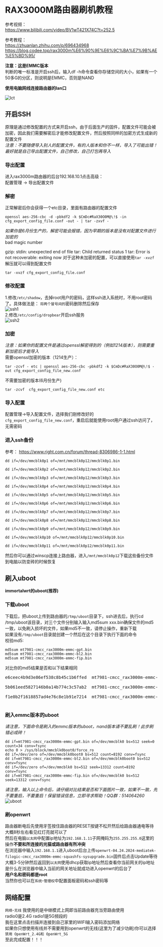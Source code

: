 # RAX3000M路由器刷机教程

参考视频：  
https://www.bilibili.com/video/BV1wT421X74C?t=252.5

参考教程：  
https://zhuanlan.zhihu.com/p/696434968  
https://blog.codee.top/rax3000m%E6%90%9E%E6%9C%BA%E7%9B%AE%E5%BD%95/

**注意：这是EMMC版本**  
判断的唯一标准是开启ssh后，输入df -h命令查看你存储空间的大小，如果有一个50多G的分区，则说明是EMMC，否则是NAND  

**使用电脑网线连接路由器的lan口**  

![lct](https://github.com/user-attachments/assets/de802ebf-9d37-4cf4-aabd-bca203216dac)  

## 开启SSH
原理是通过修改配置的方式来开启ssh，由于后面生产的固件，配置文件可能会被加密，因此我们需要解密后才能修改配置文件，然后按照同样的加密方式生成新的配置文件  
*注意：不要随便导入别人的配置文件，有的人版本和你不一样，导入了可能出错！最好就是自己导出配置文件，自己修改，自己打包再导入*  

### 导出配置
进入rax3000m路由器的后台192.168.10.1点击高级：  
配置管理 -> 导出配置文件

### 解密
正常解密后你会获得一个etc目录，里面有路由器的配置文件
```
openssl aes-256-cbc -d -pbkdf2 -k $CmDc#RaX30O0M@\!$ -in cfg_export_config_file.conf -out - | tar -zxvf -
```
*如果你是6月份生产的，解密可能会报错，因为早期的版本是没有对配置文件进行加密的*  
<per>
bad magic number

gzip: stdin: unexpected end of file
tar: Child returned status 1
tar: Error is not recoverable: exiting now
</pre>
对于这种未加密的配置，可以直接使用`tar -xvzf`解压就可以得到配置文件
```
tar -xvzf cfg_export_config_file.conf 
```

### 修改配置
1.修改`/etc/shadow`，去掉root用户的密码，这样ssh进入系统时，不用root密码了。具体做法是： `将两个冒号间的`密码删除然后保存  
![ssh1](https://github.com/user-attachments/assets/120242ed-f42e-4ded-984c-66af87c82d80)  
2.修改`/etc/config/dropbear`开启ssh服务  
![ssh2](https://github.com/user-attachments/assets/93dca3df-5052-4a98-be0e-7c24efeaa2eb)  

### 加密
*注意：如果你的配置文件是通过openssl解密得到的（例如1214版本），则需要重新加密后才能导入*  
需要openssl加密的版本（1214生产）：  
```
tar -zcvf - etc | openssl aes-256-cbc -pbkdf2 -k $CmDc#RaX30O0M@\!$ -out cfg_export_config_file_new.conf
```
不需要加密的版本(6月份生产)
```
tar -zcvf  cfg_export_config_file_new.conf etc
```

### 导入配置
配置管理->导入配置文件，选择我们刚修改好的`cfg_export_config_file_new.conf`，重启后就能使用root用户通过ssh访问了，无需密码

### 进入ssh备份
参考： https://www.right.com.cn/forum/thread-8306986-1-1.html  
```
dd if=/dev/mmcblk0p1 of=/mnt/mmcblk0p12/mmcblk0p1.bin

dd if=/dev/mmcblk0p2 of=/mnt/mmcblk0p12/mmcblk0p2.bin

dd if=/dev/mmcblk0p3 of=/mnt/mmcblk0p12/mmcblk0p3.bin

dd if=/dev/mmcblk0p4 of=/mnt/mmcblk0p12/mmcblk0p4.bin

dd if=/dev/mmcblk0p5 of=/mnt/mmcblk0p12/mmcblk0p5.bin

dd if=/dev/mmcblk0p6 of=/mnt/mmcblk0p12/mmcblk0p6.bin

dd if=/dev/mmcblk0p7 of=/mnt/mmcblk0p12/mmcblk0p7.bin

dd if=/dev/mmcblk0p8 of=/mnt/mmcblk0p12/mmcblk0p8.bin

dd if=/dev/mmcblk0p9 of=/mnt/mmcblk0p12/mmcblk0p9.bin

dd if=/dev/mmcblk0p10 of=/mnt/mmcblk0p12/mmcblk0p10.bin

dd if=/dev/mmcblk0p11 of=/mnt/mmcblk0p12/mmcblk0p11.bin
```
然后你可以通过winscp连接上路由器，进入`/mnt/mmcblk0p12`下载这些备份文件到电脑以防变砖的时候恢复

## 刷入uboot
**immortalwrt的uboot(推荐)**  
### 下载uboot
下载后，把uboot上传到路由器的`/tmp/uboot`目录下，ssh进去后，执行cd /tmp/uboot该目录，对三个文件分别输入输入md5sum xxx.bin确保文件的md5一致，以免刷入损坏的文件，如果md5不一致，请停止操作，重新下载  
如果没有`/tmp/uboot`目录就创建一个然后在这个目录下执行下面的命令  
校验md5:
```
md5sum mt7981-cmcc_rax3000m-emmc-gpt.bin
md5sum mt7981-cmcc_rax3000m-emmc-bl2.bin
md5sum mt7981-cmcc_rax3000m-emmc-fip.bin
```
对比你的md5结果是否和以下结果相同
<pre>
e6ceec4b9d3e86ef538c8b45c1b6ffed  mt7981-cmcc_rax3000m-emmc-gpt.bin

5b061eed5827146b0a14b774c3c57ab2  mt7981-cmcc_rax3000m-emmc-bl2.bin

f1e0b2f1618857ad4e76c8e1b91e7214  mt7981-cmcc_rax3000m-emmc-fip.bin

</pre>

### 刷入emmc版本的uboot
*请注意，下面命令是刷入的emmc版本的uboot，nand版本请不要乱刷！此步刷错必成砖！*  
```
dd if=mt7981-cmcc_rax3000m-emmc-gpt.bin of=/dev/mmcblk0 bs=512 seek=0 count=34 conv=fsync
echo 0 > /sys/block/mmcblk0boot0/force_ro
dd if=/dev/zero of=/dev/mmcblk0boot0 bs=512 count=8192 conv=fsync
dd if=mt7981-cmcc_rax3000m-emmc-bl2.bin of=/dev/mmcblk0boot0 bs=512 conv=fsync
dd if=/dev/zero of=/dev/mmcblk0 bs=512 seek=13312 count=8192 conv=fsync
dd if=mt7981-cmcc_rax3000m-emmc-fip.bin of=/dev/mmcblk0 bs=512 seek=13312 conv=fsync
```
*请注意，输入以上命令后，请仔细对比结果是否和下面图片一致，如果不一致，先不要重启，不要重启！保留错误信息，立即寻求帮助！QQ群：514064260*  
![uboot](https://github.com/user-attachments/assets/fee1eabd-3543-40b4-b81f-c8df88ed3979)  

### 刷openwrt
路由器断电后先使用牙签按住路由器的RESET按键不松开然后给路由器通电等待大概8秒左右看见红灯亮就可以了  
然后在电脑`以太网`中配置ip地址为`192.168.1.11`子网掩码为`255.255.255.0`这里的操作**不要和所连接的光猫或路由器有所冲突**  
在浏览器中输入`192.168.1.1`进入uboot后台上传`openwrt-04.24.2024-mediatek-filogic-cmcc_rax3000m-emmc-squashfs-sysupgrade.bin`固件后点击Update等待大概3-5分钟然后返回到`以太网`使用dhcp获取ip地址然后查看你当前网关的ip地址是什么在浏览器中输入当前的网关地址就成功进入openwrt的后台了  
**用户名和密码都是root**  
当然你也可以在`系统`-`管理权`中配置面板密码和ssh密码等  

## 网络配置
`网络`-`无线`
我使用的是中继模式上网即当前路由器充当旁路由使用  
radio0是2.4G radio1是5G频段的  
我在这里点击扫描并连接到自己家里的WIFI输入密码添加网络  
如果你只想使用有线并不需要用到openwrt的无线(这里为了减少功耗)你可以选择`禁用 OpenWrt_2.4G和 OpenWrt_5G`  
至此完成配置！！！
